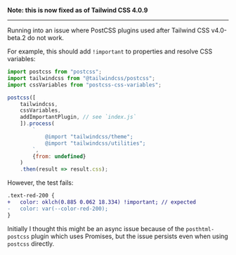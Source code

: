 **Note: this is now fixed as of Tailwind CSS 4.0.9**

---

Running into an issue where PostCSS plugins used after Tailwind CSS v4.0-beta.2 do not work.

For example, this should add `!important` to properties and resolve CSS variables:

```js
import postcss from "postcss";
import tailwindcss from "@tailwindcss/postcss";
import cssVariables from "postcss-css-variables";

postcss([
    tailwindcss, 
    cssVariables,
    addImportantPlugin, // see `index.js`
    ]).process(
        `
            @import "tailwindcss/theme";
            @import "tailwindcss/utilities";
        `, 
        {from: undefined}
    )
    .then(result => result.css);
```

However, the test fails:

```diff
.text-red-200 {
+   color: oklch(0.885 0.062 18.334) !important; // expected
-   color: var(--color-red-200);
}
```

Initially I thought this might be an async issue because of the `posthtml-postcss` plugin which uses Promises, but the issue persists even when using `postcss` directly.
